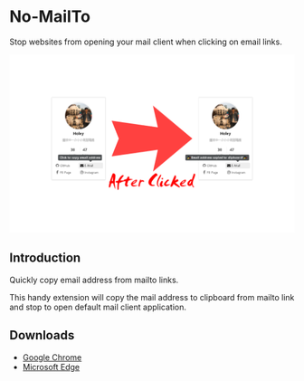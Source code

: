 # No-MailTo

Stop websites from opening your mail client when clicking on email links.

![Example](./images/en_US/screenshot-1280x800-en_US.png)

## Introduction

Quickly copy email address from mailto links.

This handy extension will copy the mail address to clipboard from mailto link and stop to open default mail client application.

## Downloads

* [Google Chrome](https://chrome.google.com/webstore/detail/no-mailto/iddmkjnajdfempacejnkehobopmhekpm)
* [Microsoft Edge](https://microsoftedge.microsoft.com/addons/detail/no-mailto/kiikamekmkihjddgememaiinopmkdekf)